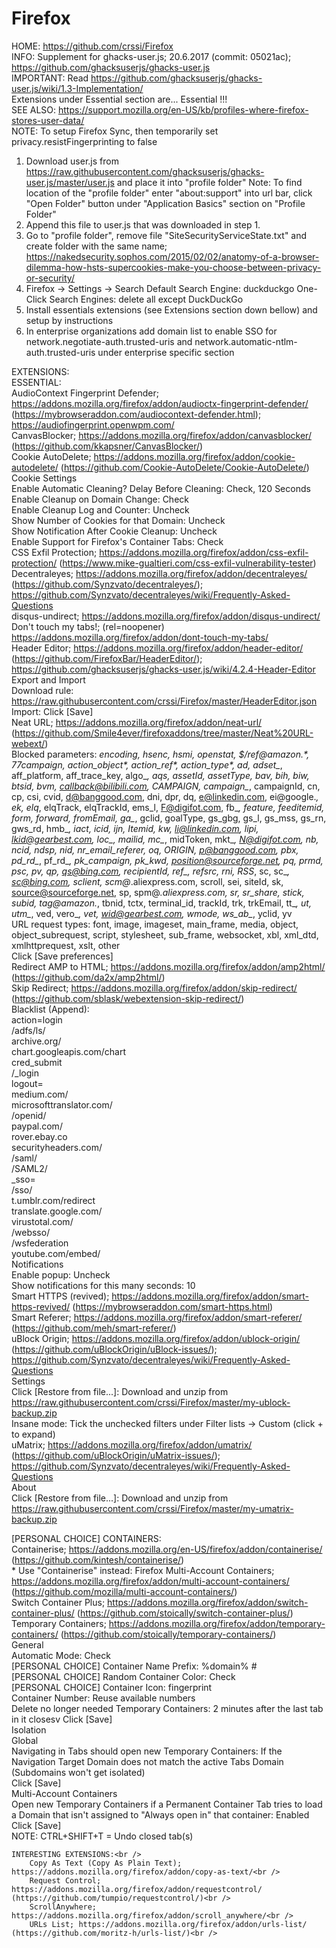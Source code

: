 # Firefox
HOME:      https://github.com/crssi/Firefox<br />
INFO:      Supplement for ghacks-user.js; 20.6.2017 (commit: 05021ac); https://github.com/ghacksuserjs/ghacks-user.js<br />
IMPORTANT: Read https://github.com/ghacksuserjs/ghacks-user.js/wiki/1.3-Implementation/<br />
           Extensions under Essential section are... Essential !!!<br />
SEE ALSO:  https://support.mozilla.org/en-US/kb/profiles-where-firefox-stores-user-data/<br />
NOTE:      To setup Firefox Sync, then temporarily set privacy.resistFingerprinting to false<br />

1. Download user.js from https://raw.githubusercontent.com/ghacksuserjs/ghacks-user.js/master/user.js and place it into "profile folder"
   Note: To find location of the "profile folder" enter "about:support" into url bar, click "Open Folder" button under "Application Basics" section on "Profile Folder"
2. Append this file to user.js that was downloaded in step 1.
3. Go to "profile folder", remove file "SiteSecurityServiceState.txt" and create folder with the same name; https://nakedsecurity.sophos.com/2015/02/02/anatomy-of-a-browser-dilemma-how-hsts-supercookies-make-you-choose-between-privacy-or-security/
4. Firefox -> Settings -> Search
		Default Search Engine: duckduckgo
		One-Click Search Engines: delete all except DuckDuckGo
5. Install essentials extensions (see Extensions section down bellow) and setup by instructions
6. In enterprise organizations add domain list to enable SSO for network.negotiate-auth.trusted-uris and network.automatic-ntlm-auth.trusted-uris under enterprise specific section


EXTENSIONS:<br />
	ESSENTIAL:<br />
		AudioContext Fingerprint Defender; https://addons.mozilla.org/firefox/addon/audioctx-fingerprint-defender/ (https://mybrowseraddon.com/audiocontext-defender.html); https://audiofingerprint.openwpm.com/<br />
		CanvasBlocker; https://addons.mozilla.org/firefox/addon/canvasblocker/ (https://github.com/kkapsner/CanvasBlocker/)<br />
		Cookie AutoDelete; https://addons.mozilla.org/firefox/addon/cookie-autodelete/ (https://github.com/Cookie-AutoDelete/Cookie-AutoDelete/)<br />
			Cookie Settings<br />
				Enable Automatic Cleaning? Delay Before Cleaning: Check, 120 Seconds<br />
				Enable Cleanup on Domain Change: Check<br />
				Enable Cleanup Log and Counter: Uncheck<br />
				Show Number of Cookies for that Domain: Uncheck<br />
				Show Notification After Cookie Cleanup: Uncheck<br />
				Enable Support for Firefox's Container Tabs: Check<br />
		CSS Exfil Protection; https://addons.mozilla.org/firefox/addon/css-exfil-protection/ (https://www.mike-gualtieri.com/css-exfil-vulnerability-tester)<br />
		Decentraleyes; https://addons.mozilla.org/firefox/addon/decentraleyes/ (https://github.com/Synzvato/decentraleyes/); https://github.com/Synzvato/decentraleyes/wiki/Frequently-Asked-Questions<br />
		disqus-undirect; https://addons.mozilla.org/firefox/addon/disqus-undirect/<br />
		Don't touch my tabs!; (rel=noopener) https://addons.mozilla.org/firefox/addon/dont-touch-my-tabs/<br />
		Header Editor; https://addons.mozilla.org/firefox/addon/header-editor/ (https://github.com/FirefoxBar/HeaderEditor/); https://github.com/ghacksuserjs/ghacks-user.js/wiki/4.2.4-Header-Editor<br />
			Export and Import<br />
				Download rule: https://raw.githubusercontent.com/crssi/Firefox/master/HeaderEditor.json<br />
				Import: Click [Save]<br />
		Neat URL; https://addons.mozilla.org/firefox/addon/neat-url/ (https://github.com/Smile4ever/firefoxaddons/tree/master/Neat%20URL-webext/)<br />
			Blocked parameters: _encoding, _hsenc, _hsmi, _openstat, $/ref@amazon.*, 77campaign, action_object_*, action_ref_*, action_type_*, ad_*, adset_*, aff_platform, aff_trace_key, algo_*, aqs, assetId, assetType, bav, bih, biw, btsid, bvm, callback@bilibili.com, CAMPAIGN, campaign_*, campaignId, cn, cp, csi, cvid, d@banggood.com, dni, dpr, dq, e@linkedin.com, ei@google.*, ek, elq*, elqTrack, elqTrackId, ems_l, F@digifot.com, fb_*, feature, feeditemid, form, forward, fromEmail, ga_*, gclid, goalType, gs_gbg, gs_l, gs_mss, gs_rn, gws_rd, hmb_*, iact, icid, ijn, Itemid, kw, li@linkedin.com, lipi, lkid@gearbest.com, loc_, mailid, mc_*, midToken, mkt_*, N@digifot.com, nb, ncid, ndsp, nid, nr_email_referer, oq, ORIGIN, p@banggood.com, pbx, pd_rd_*, pf_rd_*, pk_campaign, pk_kwd, position@sourceforge.net, pq, prmd, psc, pv, qp, qs@bing.com, recipientId, ref_, refsrc, rni, RSS*, sc, sc_*, sc@bing.com, sclient, scm@*.aliexpress.com, scroll, sei, siteId, sk, source@sourceforge.net, sp, spm@*.aliexpress.com, sr, sr_share, stick, subid, tag@amazon.*, tbnid, tctx, terminal_id, trackId, trk, trkEmail, tt_*, ut, utm_*, ved, vero_*, vet, wid@gearbest.com, wmode, ws_ab_*, yclid, yv<br />
			URL request types: font, image, imageset, main_frame, media, object, object_subrequest, script, stylesheet, sub_frame, websocket, xbl, xml_dtd, xmlhttprequest, xslt, other<br />
			Click [Save preferences]<br />
		Redirect AMP to HTML; https://addons.mozilla.org/firefox/addon/amp2html/ (https://github.com/da2x/amp2html/)<br />
		Skip Redirect; https://addons.mozilla.org/firefox/addon/skip-redirect/ (https://github.com/sblask/webextension-skip-redirect/)<br />
			Blacklist (Append):<br />
				action=login<br />
				/adfs/ls/<br />
				archive.org/<br />
				chart.googleapis.com/chart<br />
				cred_submit<br />
				/_login<br />
				logout=<br />
				medium.com/<br />
				microsofttranslator.com/<br />
				/openid/<br />
				paypal.com/<br />
				rover.ebay.co<br />
				securityheaders.com/<br />
				/saml/<br />
				/SAML2/<br />
				_sso=<br />
				/sso/<br />
				t.umblr.com/redirect<br />
				translate.google.com/<br />
				virustotal.com/<br />
				/websso/<br />
				/wsfederation<br />
				youtube.com/embed/<br />
			Notifications<br />
				Enable popup: Uncheck<br />
				Show notifications for this many seconds: 10<br />
		Smart HTTPS (revived); https://addons.mozilla.org/firefox/addon/smart-https-revived/ (https://mybrowseraddon.com/smart-https.html)<br />
		Smart Referer; https://addons.mozilla.org/firefox/addon/smart-referer/ (https://github.com/meh/smart-referer/)<br />
		uBlock Origin; https://addons.mozilla.org/firefox/addon/ublock-origin/ (https://github.com/uBlockOrigin/uBlock-issues/); https://github.com/Synzvato/decentraleyes/wiki/Frequently-Asked-Questions<br />
			Settings<br />
				Click [Restore from file...]: Download and unzip from https://raw.githubusercontent.com/crssi/Firefox/master/my-ublock-backup.zip<br />
				Insane mode: Tick the unchecked filters under Filter lists -> Custom (click + to expand)<br />
		uMatrix; https://addons.mozilla.org/firefox/addon/umatrix/ (https://github.com/uBlockOrigin/uMatrix-issues/); https://github.com/Synzvato/decentraleyes/wiki/Frequently-Asked-Questions<br />
			About<br />
				Click [Restore from file...]: Download and unzip from https://raw.githubusercontent.com/crssi/Firefox/master/my-umatrix-backup.zip<br />

  [PERSONAL CHOICE] CONTAINERS:<br />
		Containerise; https://addons.mozilla.org/en-US/firefox/addon/containerise/ (https://github.com/kintesh/containerise/)<br />
		* Use "Containerise" instead: Firefox Multi-Account Containers; https://addons.mozilla.org/firefox/addon/multi-account-containers/ (https://github.com/mozilla/multi-account-containers/)<br />
  	Switch Container Plus; https://addons.mozilla.org/firefox/addon/switch-container-plus/ (https://github.com/stoically/switch-container-plus/)<br />
  	Temporary Containers; https://addons.mozilla.org/firefox/addon/temporary-containers/ (https://github.com/stoically/temporary-containers/)<br />
  		General<br />
  			Automatic Mode: Check<br />
  			[PERSONAL CHOICE] Container Name Prefix: %domain% #<br />
  			[PERSONAL CHOICE] Random Container Color: Check<br />
  			[PERSONAL CHOICE] Container Icon: fingerprint<br />
  			Container Number: Reuse available numbers<br />
  			Delete no longer needed Temporary Containers: 2 minutes after the last tab in it closesv
  			Click [Save]<br />
  		Isolation<br />
  			Global<br />
  				Navigating in Tabs should open new Temporary Containers: If the Navigation Target Domain does not match the active Tabs Domain (Subdomains won't get isolated)<br />
  				Click [Save]<br />
				Multi-Account Containers<br />
  				Open new Temporary Containers if a Permanent Container Tab tries to load a Domain that isn't assigned to "Always open in" that container: Enabled<br />
  				Click [Save]<br />
		NOTE: CTRL+SHIFT+T = Undo closed tab(s)<br />

	INTERESTING EXTENSIONS:<br />
		Copy As Text (Copy As Plain Text); https://addons.mozilla.org/firefox/addon/copy-as-text/<br />
		Request Control; https://addons.mozilla.org/firefox/addon/requestcontrol/ (https://github.com/tumpio/requestcontrol/)<br />
		ScrollAnywhere; https://addons.mozilla.org/firefox/addon/scroll_anywhere/<br />
		URLs List; https://addons.mozilla.org/firefox/addon/urls-list/ (https://github.com/moritz-h/urls-list/)<br />

